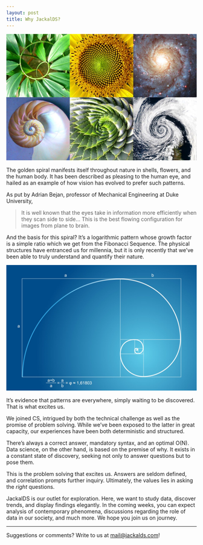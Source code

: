 ```yaml
---
layout: post
title: Why JackalDS?
---
```


![Golden spiral examples.](https://github.com/SohanChoudhury/JackalDS/blob/master/_posts/golden-sprial-examples.jpeg?raw=true)

The golden spiral manifests itself throughout nature in shells, flowers, and the human body. It has been described as pleasing to the human eye, and hailed as an example of how vision has evolved to prefer such patterns.

As put by Adrian Bejan, professor of Mechanical Engineering at Duke University,
> It is well known that the eyes take in information more efficiently when they scan side to side… This is the best flowing configuration for images from plane to brain.

And the basis for this spiral? It’s a logarithmic pattern whose growth factor is a simple ratio which we get from the Fibonacci Sequence. The physical structures have entranced us for millennia, but it is only recently that we’ve been able to truly understand and quantify their nature.

![Golden ratio graph.](https://github.com/SohanChoudhury/JackalDS/blob/master/_posts/golden-ratio-graph.jpg?raw=true)

It’s evidence that patterns are everywhere, simply waiting to be discovered. That is what excites us.

We joined CS, intrigued by both the technical challenge as well as the promise of problem solving. While we’ve been exposed to the latter in great capacity, our experiences have been both deterministic and structured.

There’s always a correct answer, mandatory syntax, and an optimal O(N). Data science, on the other hand, is based on the premise of why. It exists in a constant state of discovery, seeking not only to answer questions but to pose them.


This is the problem solving that excites us. Answers are seldom defined, and correlation prompts further inquiry. Ultimately, the values lies in asking the *right* questions.

JackalDS is our outlet for exploration. Here, we want to study data, discover trends, and display findings elegantly.  In the coming weeks, you can expect analysis of contemporary phenomena, discussions regarding the role of data in our society, and much more. We hope you join us on journey.

-----

Suggestions or comments? Write to us at [mail@jackalds.com](mailto:mail@jackalds.com)!

